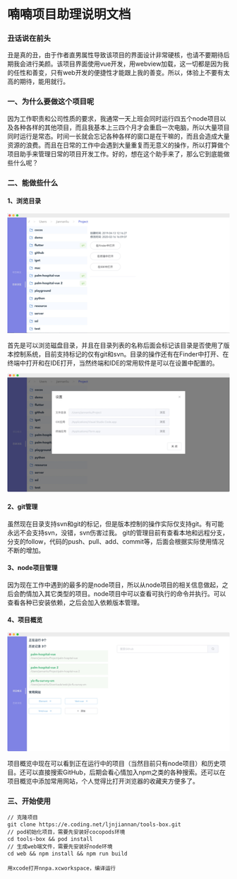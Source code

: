 # 喃喃项目助理说明文档
### 丑话说在前头
丑是真的丑，由于作者直男属性导致该项目的界面设计非常硬核，也请不要期待后期我会进行美颜。该项目界面使用vue开发，用webview加载，这一切都是因为我的任性和善变，只有web开发的便捷性才能跟上我的善变。所以，体验上不要有太高的期待，能用就行。

### 一、为什么要做这个项目呢
因为工作职责和公司性质的要求，我通常一天上班会同时运行四五个node项目以及各种各样的其他项目，而且我基本上三四个月才会重启一次电脑，所以大量项目同时运行是常态。时间一长就会忘记各种各样的窗口是在干嘛的，而且会造成大量资源的浪费。而且在日常的工作中会遇到大量重复而无意义的操作，所以打算做个项目助手来管理日常的项目开发工作。好的，想在这个助手来了，那么它到底能做些什么呢？

### 二、能做些什么
#### 1、浏览目录

![-w1174](https://github.com/ljnjiannan/nntoolbox/blob/master/img/15826965178596.jpg)

首先是可以浏览磁盘目录，并且在目录列表的名称后面会标记该目录是否使用了版本控制系统，目前支持标记的仅有git和svn。目录的操作还有在Finder中打开、在终端中打开和在IDE打开，当然终端和IDE的常用软件是可以在设置中配置的。

![-w1181](https://github.com/ljnjiannan/nntoolbox/blob/master/img/15826976323581.jpg)


#### 2、git管理
虽然现在目录支持svn和git的标记，但是版本控制的操作实际仅支持git。有可能永远不会支持svn，没错，svn伤害过我。
git的管理目前有查看本地和远程分支，分支的follow，代码的push、pull、add、commit等，后面会根据实际使用情况不断的增加。

#### 3、node项目管理
因为现在工作中遇到的最多的是node项目，所以从node项目的相关信息做起，之后会酌情加入其它类型的项目。node项目中可以查看可执行的命令并执行。可以查看各种已安装依赖，之后会加入依赖版本管理。

#### 4、项目概览
![-w1181](https://github.com/ljnjiannan/nntoolbox/blob/master/img/15827017631605.jpg)

项目概览中现在可以看到正在运行中的项目（当然目前只有node项目）和历史项目。还可以直接搜索GitHub，后期会看心情加入npm之类的各种搜索。还可以在项目概览中添加常用网站，个人觉得比打开浏览器的收藏夹方便多了。

### 三、开始使用


```
// 克隆项目
git clone https://e.coding.net/ljnjiannan/tools-box.git
// pod初始化项目，需要先安装好cocopods环境
cd tools-box && pod install
// 生成web端文件，需要先安装好node环境
cd web && npm install && npm run build 

用xcode打开nnpa.xcworkspace，编译运行
```
